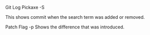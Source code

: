 Git Log Pickaxe -S

This shows commit when the search term was added or removed.

Patch Flag -p
Shows the difference that was introduced.